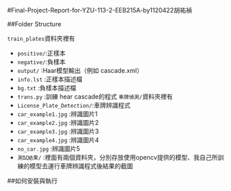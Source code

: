 #Final-Project-Report-for-YZU-113-2-EEB215A-by1120422胡祐禎

##Folder Structure

`train_plates`資料夾裡有
- `positive/`:正樣本
- `negative/`:負樣本
- `output/`  :Haar模型輸出（例如 cascade.xml）
- `info.lst` :正樣本描述檔
- `bg.txt`   :負樣本描述檔
- `trans.py` :訓練 hear cascade的程式
`車牌偵測/`資料夾裡有
- `License_Plate_Detection/`:車牌辨識程式
- `car_example1.jpg`        :辨識圖片1
- `car_example2.jpg`        :辨識圖片2
- `car_example3.jpg`        :辨識圖片3
- `car_example4.jpg`        :辨識圖片4
- `no_car.jpg`              :辨識圖片5
- `測試結果/`                :裡面有兩個資料夾，分別存放使用opencv提供的模型、我自己所訓練的模型去運行車牌辨識程式後結果的截圖

##如何安裝與執行
